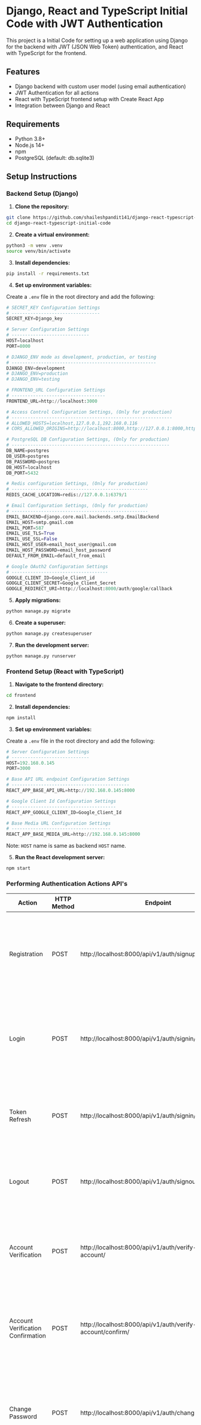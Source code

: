 # Django, React and TypeScript Initial Code with JWT Authentication

This project is a Initial Code for setting up a web application using Django for the backend with JWT (JSON Web Token) authentication, and React with TypeScript for the frontend.

## Features

- Django backend with custom user model (using email authentication)
- JWT Authentication for all actions
- React with TypeScript frontend setup with Create React App
- Integration between Django and React

## Requirements

- Python 3.8+
- Node.js 14+
- npm
- PostgreSQL (default: db.sqlite3)

## Setup Instructions

### Backend Setup (Django)

1. **Clone the repository:**

  ```bash
  git clone https://github.com/shaileshpandit141/django-react-typescript-initial-code.git
  cd django-react-typescript-initial-code
  ```

2. **Create a virtual environment:**

  ```bash
  python3 -m venv .venv
  source venv/bin/activate
  ```

3. **Install dependencies:**

  ```bash
  pip install -r requirements.txt
  ```

4. **Set up environment variables:**

  Create a `.env` file in the root directory and add the following:

  ```python
  # SECRET_KEY Configuration Settings
  # ---------------------------------
  SECRET_KEY=Django_key

  # Server Configuration Settings
  # -----------------------------
  HOST=localhost
  PORT=8000

  # DJANGO_ENV mode as development, production, or testing
  # ------------------------------------------------------
  DJANGO_ENV=development
  # DJANGO_ENV=production
  # DJANGO_ENV=testing

  # FRONTEND_URL Configuration Settings
  # -----------------------------------
  FRONTEND_URL=http://localhost:3000

  # Access Control Configuration Settings, (Only for production)
  # ------------------------------------------------------------
  # ALLOWED_HOSTS=localhost,127.0.0.1,192.168.0.116
  # CORS_ALLOWED_ORIGINS=http://localhost:8000,http://127.0.0.1:8000,http://192.168.0.116:8000

  # PostgreSQL DB Configuration Settings, (Only for production)
  # -----------------------------------------------------------
  DB_NAME=postgres
  DB_USER=postgres
  DB_PASSWORD=postgres
  DB_HOST=localhost
  DB_PORT=5432

  # Redis configuration Settings, (Only for production)
  # ---------------------------------------------------
  REDIS_CACHE_LOCATION=redis://127.0.0.1:6379/1

  # Email Configuration Settings, (Only for production)
  # ---------------------------------------------------
  EMAIL_BACKEND=django.core.mail.backends.smtp.EmailBackend
  EMAIL_HOST=smtp.gmail.com
  EMAIL_PORT=587
  EMAIL_USE_TLS=True
  EMAIL_USE_SSL=False
  EMAIL_HOST_USER=email_host_user@gmail.com
  EMAIL_HOST_PASSWORD=email_host_password
  DEFAULT_FROM_EMAIL=default_from_email

  # Google OAuth2 Configuration Settings
  # ------------------------------------
  GOOGLE_CLIENT_ID=Google_Client_id
  GOOGLE_CLIENT_SECRET=Google_Client_Secret
  GOOGLE_REDIRECT_URI=http://localhost:8000/auth/google/callback
  ```

5. **Apply migrations:**

  ```bash
  python manage.py migrate
  ```

6. **Create a superuser:**

  ```bash
  python manage.py createsuperuser
  ```

7. **Run the development server:**

  ```bash
  python manage.py runserver
  ```

### Frontend Setup (React with TypeScript)

1. **Navigate to the frontend directory:**

  ```bash
  cd frontend
  ```

2. **Install dependencies:**

  ```bash
  npm install
  ```

3. **Set up environment variables:**

  Create a `.env` file in the root directory and add the following:

  ```python
  # Server Configuration Settings
  # -----------------------------
  HOST=192.168.0.145
  PORT=3000

  # Base API URL endpoint Configuration Settings
  # --------------------------------------------
  REACT_APP_BASE_API_URL=http://192.168.0.145:8000

  # Google Client Id Configuration Settings
  # ---------------------------------------
  REACT_APP_GOOGLE_CLIENT_ID=Google_Client_Id

  # Base Media URL Configuration Settings
  # -------------------------------------
  REACT_APP_BASE_MEDIA_URL=http://192.168.0.145:8000
  ```
  Note: `HOST` name is same as backend `HOST` name.

5. **Run the React development server:**

  ```bash
  npm start
  ```

  ### Performing Authentication Actions API's

  | Action                            | HTTP Method | Endpoint                                                          | Description                                                                                                                           |
  |-----------------------------------|-------------|-------------------------------------------------------------------|---------------------------------------------------------------------------------------------------------------------------------------|
  | Registration                      | POST        | http://localhost:8000/api/v1/auth/signup/                         | Submit user registration request including email, password, and other details to create a new user. A verification email is sent.     |
  | Login                             | POST        | http://localhost:8000/api/v1/auth/signin/token/                   | Authenticate with email and password to receive access and refresh JWT tokens which are used for subsequent secured requests.         |
  | Token Refresh                     | POST        | http://localhost:8000/api/v1/auth/signin/token/refresh/             | Use a valid refresh token to generate a new access token, eliminating the need for re-entering credentials.                           |
  | Logout                            | POST        | http://localhost:8000/api/v1/auth/signout/                        | Invalidate the refresh token to log the user out securely and prevent further token refresh operations.                             |
  | Account Verification              | POST        | http://localhost:8000/api/v1/auth/verify-user-account/              | Submit the verification token to validate the user's email address and complete the account activation process.                       |
  | Account Verification Confirmation | POST        | http://localhost:8000/api/v1/auth/verify-user-account/confirm/       | Confirm the account by providing the verification token received via email, finalizing the user verification process.                  |
  | Change Password                   | POST        | http://localhost:8000/api/v1/auth/change-password/                  | Allow authenticated users to update their password by providing the current password along with the new password for verification.    |
  | Forgot Password                   | POST        | http://localhost:8000/api/v1/auth/forgot-password/                  | Initiate the password reset process by submitting the registered email address to receive a password reset link.                        |
  | Forgot Password Confirmation      | POST        | http://localhost:8000/api/v1/auth/forgot-password/confirm/           | Confirm the password reset by validating the reset token and setting a new password to finalize the process.                         |
  | Deactivate Account                | POST        | http://localhost:8000/api/v1/auth/deactivate-account/               | Deactivate the user's account to restrict access until it is reactivated, ensuring enhanced account security.                        |
  | User Info                         | GET         | http://localhost:8000/api/v1/auth/user/                             | Retrieve detailed profile information of the currently authenticated user including email, name, and other personal details.          |
  | Google Sign In | GET | http://localhost:8000/api/v1/auth/google/signin/ | Returns the Google redirect URL needed for handling the Google sign-in process. |
  | Google Callback                   | POST         | http://localhost:8000/api/v1/auth/google/callback/                  | Handle the response from Google after authentication, process the returned data, and generate JWT tokens.             |
  ```

## API's Usages using .rest file

**Register a new user:**
```python
POST http://localhost:8000/api/v1/auth/signup/
Content-Type: application/json

{
  "email": "email@example.com",
  "password1": "Email#12345@",
  "password2": "Email#12345@"
}
```

Success response:
```json
{
  "status": "succeeded",
  "status_code": 200,
  "message": "Verification e-mail sent.",
  "data": {
    "detail": "Request was successful."
  },
  "errors": [],
  "meta": {
    "request_id": "715cb8bf-b8ae-4dc7-85d0-fed7dd735f5c",
    "timestamp": "2025-02-26T09:49:34.288704",
    "response_time": "0.00717 seconds",
    "documentation_url": "N/A",
    "rate_limits": [
      {
        "type": "throttle_type",
        "limit": 1000,
        "remaining": 900,
        "reset_time": "2025-02-26T10:49:34.283675+00:00",
        "retry_after": "3599 seconds"
      }
    ]
  }
}
```

Error response:
```json
{
  "status": "succeeded",
  "status_code": 400,
  "message": "The request was not successful",
  "data": null,
  "errors": [{
    "type": "validation_error",
    "code": "invalid_email",
    "message": "Invalid email address",
    "details": {}
  }],
  "meta": {
    "request_id": "715cb8bf-b8ae-4dc7-85d0-fed7dd735f5c",
    "timestamp": "2025-02-26T09:49:34.288704",
    "response_time": "0.00717 seconds",
    "documentation_url": "N/A",
    "rate_limits": [
      {
        "type": "throttle_type",
        "limit": 1000,
        "remaining": 900,
        "reset_time": "2025-02-26T10:49:34.283675+00:00",
        "retry_after": "3599 seconds"
      }
    ]
  }
}
```

**Login to get JWT tokens:**
```python
POST http://localhost:8000/api/v1/auth/token/
Content-Type: application/json

{
  "email": "email@example.com",
  "password": "Email#12345@"
}
```

Success response:
```json
{
  "status": "succeeded",
  "status_code": 200,
  "message": "The request was successful",
  "data": {
    "access_token": "jwt_access_token",
    "refresh_token": "jwt_refresh_token"
  },
  "errors": [],
  "meta": {
    "request_id": "715cb8bf-b8ae-4dc7-85d0-fed7dd735f5c",
    "timestamp": "2025-02-26T09:49:34.288704",
    "response_time": "0.00717 seconds",
    "documentation_url": "N/A",
    "rate_limits": [
      {
        "type": "throttle_type",
        "limit": 1000,
        "remaining": 900,
        "reset_time": "2025-02-26T10:49:34.283675+00:00",
        "retry_after": "3599 seconds"
      }
    ]
  }
}
```

Error response:
```json
{
  "status": "succeeded",
  "status_code": 400,
  "message": "The request was not successful",
  "data": null,
  "errors": [{
    "type": "authentication_error",
    "code": "invalid_credentials",
    "message": "No active account found with the given credentials",
    "details": {}
  }],
  "meta": {
    "request_id": "715cb8bf-b8ae-4dc7-85d0-fed7dd735f5c",
    "timestamp": "2025-02-26T09:49:34.288704",
    "response_time": "0.00717 seconds",
    "documentation_url": "N/A",
    "rate_limits": [
      {
        "type": "throttle_type",
        "limit": 1000,
        "remaining": 900,
        "reset_time": "2025-02-26T10:49:34.283675+00:00",
        "retry_after": "3599 seconds"
      }
    ]
  }
}
```

**Logout (Blacklist the refresh token):**
```python
POST http://localhost:8000/api/v1/auth/logout/
Content-Type: application/json
Authorization: Bearer jwt_access_token

{
  "refresh_token": "jwt_refresh_token"
}
```

Success response:
```json
{
  "status": "succeeded",
  "status_code": 200,
  "message": "You have signed out successfully.",
  "data": {
    "detail": "Refresh token request was successfull"
  },
  "errors": [],
  "meta": {
    "request_id": "715cb8bf-b8ae-4dc7-85d0-fed7dd735f5c",
    "timestamp": "2025-02-26T09:49:34.288704",
    "response_time": "0.00717 seconds",
    "documentation_url": "N/A",
    "rate_limits": [
      {
        "type": "throttle_type",
        "limit": 1000,
        "remaining": 900,
        "reset_time": "2025-02-26T10:49:34.283675+00:00",
        "retry_after": "3599 seconds"
      }
    ]
  }
}
```

**Request password reset:**
```python
POST http://localhost:8000/api/v1/auth/password/reset/
Content-Type: application/json

{
  "email": "user@example.com"
}
```

Success response:
```json
{
  "status": "succeeded",
  "status_code": 200,
  "message": "Password reset e-mail has been sent.",
  "data": {
    "detail": "Password reset link has been send to your email."
  },
  "errors": [],
  "meta": {
    "request_id": "715cb8bf-b8ae-4dc7-85d0-fed7dd735f5c",
    "timestamp": "2025-02-26T09:49:34.288704",
    "response_time": "0.00717 seconds",
    "documentation_url": "N/A",
    "rate_limits": [
      {
        "type": "throttle_type",
        "limit": 1000,
        "remaining": 900,
        "reset_time": "2025-02-26T10:49:34.283675+00:00",
        "retry_after": "3599 seconds"
      }
    ]
  }
}
```

**Confirm password reset:**
```python
POST http://localhost:8000/api/v1/auth/password/reset/confirm/
Content-Type: application/json

{
  "uid": "uid_from_email",
  "token": "token_from_email",
  "new_password1": "new_strong_password123",
  "new_password2": "new_strong_password123"
}
```

Success response:
```json
{
  "status": "succeeded",
  "status_code": 200,
  "message": "Password has been reset with the new password.",
  "data": {
    "detail": "Your password reset successful."
  },
  "errors": [],
  "meta": {
    "request_id": "715cb8bf-b8ae-4dc7-85d0-fed7dd735f5c",
    "timestamp": "2025-02-26T09:49:34.288704",
    "response_time": "0.00717 seconds",
    "documentation_url": "N/A",
    "rate_limits": [
      {
        "type": "throttle_type",
        "limit": 1000,
        "remaining": 900,
        "reset_time": "2025-02-26T10:49:34.283675+00:00",
        "retry_after": "3599 seconds"
      }
    ]
  }
}
```

**Verify email:**
```python
POST http://localhost:8000/api/v1/auth/signup/verify-email/
Content-Type: application/json

{
  "token": "verification_token"
}
```

Success response:
```json
{
  "status": "succeeded",
  "status_code": 200,
  "message": "Account already verified",
  "data": {
    "detail": "Account verification email was successful"
  },
  "errors": [],
  "meta": {
    "request_id": "715cb8bf-b8ae-4dc7-85d0-fed7dd735f5c",
    "timestamp": "2025-02-26T09:49:34.288704",
    "response_time": "0.00717 seconds",
    "documentation_url": "N/A",
    "rate_limits": [
      {
        "type": "throttle_type",
        "limit": 1000,
        "remaining": 900,
        "reset_time": "2025-02-26T10:49:34.283675+00:00",
        "retry_after": "3599 seconds"
      }
    ]
  }
}
```

**Resend Verification Email:**
```python
POST http://localhost:8000/api/v1/auth/signup/resend-email-verification/
Authorization: Bearer <your_jwt_token>
```

Success response:
```json
{
  "status": "succeeded",
  "status_code": 200,
  "message": "Verification e-mail sent",
  "data": {
    "detail": "Reset Account Verification link has been send to your email."
  },
  "errors": [],
  "meta": {
    "request_id": "715cb8bf-b8ae-4dc7-85d0-fed7dd735f5c",
    "timestamp": "2025-02-26T09:49:34.288704",
    "response_time": "0.00717 seconds",
    "documentation_url": "N/A",
    "rate_limits": [
      {
        "type": "throttle_type",
        "limit": 1000,
        "remaining": 900,
        "reset_time": "2025-02-26T10:49:34.283675+00:00",
        "retry_after": "3599 seconds"
      }
    ]
  }
}
```

**Refresh JWT tokens:**
```python
POST http://localhost:8000/api/v1/auth/token/refresh/
Content-Type: application/json

{
  "refresh_token": "jwt_refresh_token"
}
```

Success response:
```json
{
  "status": "succeeded",
  "status_code": 200,
  "message": "The request was successful",
  "data": {
    "access_token": "new_jwt_access_token"
  },
  "errors": [],
  "meta": {
    "request_id": "715cb8bf-b8ae-4dc7-85d0-fed7dd735f5c",
    "timestamp": "2025-02-26T09:49:34.288704",
    "response_time": "0.00717 seconds",
    "documentation_url": "N/A",
    "rate_limits": [
      {
        "type": "throttle_type",
        "limit": 1000,
        "remaining": 900,
        "reset_time": "2025-02-26T10:49:34.283675+00:00",
        "retry_after": "3599 seconds"
      }
    ]
  }
}
```

**Access the current user:**
```python
GET http://localhost:8000/api/v1/auth/user/
Authorization: Bearer jwt_access_token
```

Success response:
```json
{
  "status": "succeeded",
  "status_code": 200,
  "message": "The request was successful",
  "data": {
    "id": 1,
    "email": "email@example.com",
    "first_name": "first_name",
    "last_name": "last_name"
  },
  "errors": [],
  "meta": {
    "request_id": "715cb8bf-b8ae-4dc7-85d0-fed7dd735f5c",
    "timestamp": "2025-02-26T09:49:34.288704",
    "response_time": "0.00717 seconds",
    "documentation_url": "N/A",
    "rate_limits": [
      {
        "type": "throttle_type",
        "limit": 1000,
        "remaining": 900,
        "reset_time": "2025-02-26T10:49:34.283675+00:00",
        "retry_after": "3599 seconds"
      }
    ]
  }
}
```

**Access a protected endpoint:**
```python
GET http://localhost:8000/api/v1/auth/protected/
Authorization: Bearer jwt_access_token
```

Success response:
```json
{
  "status": "succeeded",
  "status_code": 200,
  "message": "The request was successful",
  "data": {
    "detail": "This is a protected view"
  },
  "errors": [],
  "meta": {
    "request_id": "715cb8bf-b8ae-4dc7-85d0-fed7dd735f5c",
    "timestamp": "2025-02-26T09:49:34.288704",
    "response_time": "0.00717 seconds",
    "documentation_url": "N/A",
    "rate_limits": [
      {
        "type": "throttle_type",
        "limit": 1000,
        "remaining": 900,
        "reset_time": "2025-02-26T10:49:34.283675+00:00",
        "retry_after": "3599 seconds"
      }
    ]
  }
}
```

**Frontend:**

The React frontend should handle authentication by storing the JWT tokens in localStorage or a similar mechanism and including the access token in the Authorization header for protected requests. TypeScript interfaces should be used for type checking of API responses and request payloads.

### Contributing

Contributions are welcome! Please open an issue or submit a pull request for any changes.

### License

This project is licensed under the MIT License. See the LICENSE file for details.

### Author
If you have any questions or need assistance with this project, please contact `Shailesh` at `shaileshpandit141@gmail.com`.

Thank you
